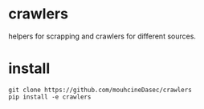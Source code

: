 # crawlers
helpers for scrapping and crawlers for different sources.

# install

```commandline
git clone https://github.com/mouhcineDasec/crawlers
pip install -e crawlers
```
